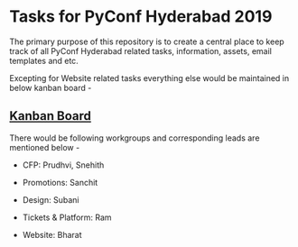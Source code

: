 # Tasks for PyConf Hyderabad 2019

The primary purpose of this repository is to create a central place to keep track of all PyConf Hyderabad related tasks, information, assets, email templates and etc.

Excepting for Website related tasks everything else would be maintained in below kanban board -

## [Kanban Board](https://github.com/HydPy/pyconfhyd2020-tasks/projects/1)

There would be following workgroups and corresponding leads are mentioned below -

- CFP: Prudhvi, Snehith

- Promotions: Sanchit

- Design: Subani

- Tickets & Platform: Ram

- Website: Bharat
